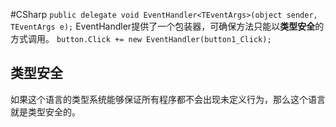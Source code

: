#CSharp 
    `public delegate void EventHandler<TEventArgs>(object sender, TEventArgs e);`
    EventHandler提供了一个包装器，可确保方法只能以**类型安全**的方式调用。
    `button.Click += new EventHandler(button1_Click);`

## 类型安全
如果这个语言的类型系统能够保证所有程序都不会出现未定义行为，那么这个语言就是类型安全的。
